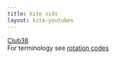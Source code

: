 ```yaml
---
title: kite vids 
layout: kite-youtubes
---
```


[Club38](https://revkites.com/club-38/)  
For terminology see [rotation codes](/pages/kites/rotation-codes.html)


